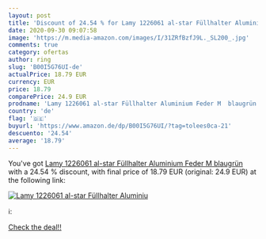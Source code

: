 ```yaml
---
layout: post
title: 'Discount of 24.54 % for Lamy 1226061 al-star Füllhalter Aluminiu'
date: 2020-09-30 09:07:58
image: 'https://m.media-amazon.com/images/I/31ZRfBzfJ9L._SL200_.jpg'
comments: true
category: ofertas
author: ring
slug: 'B00I5G76UI-de'
actualPrice: 18.79 EUR
currency: EUR
price: 18.79
comparePrice: 24.9 EUR
prodname: 'Lamy 1226061 al-star Füllhalter Aluminium Feder M  blaugrün'
country: 'de'
flag: '🇩🇪'
buyurl: 'https://www.amazon.de/dp/B00I5G76UI/?tag=tolees0ca-21'
descuento: '24.54'
average: '18.79'
---
```


You've got [Lamy 1226061 al-star Füllhalter Aluminium Feder M  blaugrün](https://www.amazon.de/dp/B00I5G76UI/?tag=tolees0ca-21) with a  24.54 % discount, with final price of 18.79 EUR (original: 24.9 EUR) at the following link:

[![Lamy 1226061 al-star Füllhalter Aluminiu](https://m.media-amazon.com/images/I/31ZRfBzfJ9L._SL200_.jpg)](https://www.amazon.de/dp/B00I5G76UI/?tag=tolees0ca-21)

ℹ️:


[Check the deal!!](https://www.amazon.de/dp/B00I5G76UI/?tag=tolees0ca-21)
